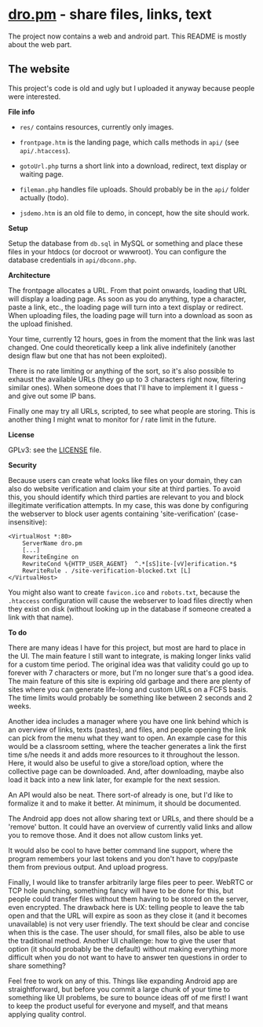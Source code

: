 # [dro.pm](http://dro.pm) - share files, links, text

The project now contains a web and android part. This README is mostly about the web part.

## The website

This project's code is old and ugly but I uploaded it anyway because people were interested.

**File info**

- `res/` contains resources, currently only images.

- `frontpage.htm` is the landing page, which calls methods in `api/` (see `api/.htaccess`).

- `gotoUrl.php` turns a short link into a download, redirect, text display or waiting page.

- `fileman.php` handles file uploads. Should probably be in the `api/` folder actually (todo).

- `jsdemo.htm` is an old file to demo, in concept, how the site should work.

**Setup**

Setup the database from `db.sql` in MySQL or something and place these files in your htdocs (or
docroot or wwwroot). You can configure the database credentials in `api/dbconn.php`.

**Architecture**

The frontpage allocates a URL. From that point onwards, loading that URL will display a loading page.
As soon as you do anything, type a character, paste a link, etc., the loading page will turn into a
text display or redirect. When uploading files, the loading page will turn into a download as soon
as the upload finished.

Your time, currently 12 hours, goes in from the moment that the link was last changed. One could
theoretically keep a link alive indefinitely (another design flaw but one that has not been exploited).

There is no rate limiting or anything of the sort, so it's also possible to exhaust the available
URLs (they go up to 3 characters right now, filtering similar ones). When someone does that I'll have
to implement it I guess - and give out some IP bans.

Finally one may try all URLs, scripted, to see what people are storing. This is another thing I might
wnat to monitor for / rate limit in the future.

**License**

GPLv3: see the [LICENSE](./LICENSE) file.

**Security**

Because users can create what looks like files on your domain, they can also do website verification
and claim your site at third parties. To avoid this, you should identify which third parties are
relevant to you and block illegitimate verification attempts. In my case, this was done by
configuring the webserver to block user agents containing 'site-verification' (case-insensitive):

```apache2
<VirtualHost *:80>
    ServerName dro.pm
    [...]
    RewriteEngine on
    RewriteCond %{HTTP_USER_AGENT}  ^.*[sS]ite-[vV]erification.*$
    RewriteRule . /site-verification-blocked.txt [L]
</VirtualHost>
```

You might also want to create `favicon.ico` and `robots.txt`, because the `.htaccess` configuration
will cause the webserver to load files directly when they exist on disk (without looking up in the
database if someone created a link with that name).

**To do**

There are many ideas I have for this project, but most are hard to place in the UI. The main feature
I still want to integrate, is making longer links valid for a custom time period. The original idea
was that validity could go up to forever with 7 characters or more, but I'm no longer sure that's a
good idea. The main feature of this site is expiring old garbage and there are plenty of sites where
you can generate life-long and custom URLs on a FCFS basis. The time limits would probably be
something like between 2 seconds and 2 weeks.

Another idea includes a manager where you have one link behind which is an overview of links,
texts (pastes), and files, and people opening the link can pick from the menu what they want to open.
An example case for this would be a classroom setting, where the teacher generates a link the first
time s/he needs it and adds more resources to it throughout the lesson. Here, it would also be useful to give a
store/load option, where the collective page can be downloaded. And, after downloading, maybe also
load it back into a new link later, for example for the next session.

An API would also be neat. There sort-of already is one, but I'd like to formalize it and to make it
better. At minimum, it should be documented.

The Android app does not allow sharing text or URLs, and there should be a 'remove' button. It could
have an overview of currently valid links and allow you to remove those. And it does not allow custom
links yet.

It would also be cool to have better command line support, where the program remembers your last
tokens and you don't have to copy/paste them from previous output. And upload progress.

Finally, I would like to transfer arbitrarily large files peer to peer. WebRTC or TCP hole punching,
something fancy will have to be done for this, but people could transfer files without them having to
be stored on the server, even encrypted. The drawback here is UX: telling people to leave the tab
open and that the URL will expire as soon as they close it (and it becomes unavailable) is not very
user friendly. The text should be clear and concise when this is the case. The user should, for small
files, also be able to use the traditional method. Another UI challenge: how to give the user that
option (it should probably be the default) without making everything more difficult when you do not
want to have to answer ten questions in order to share something?

Feel free to work on any of this. Things like expanding Android app are straightforward, but before
you commit a large chunk of your time to something like UI problems,
be sure to bounce ideas off of me first! I want to keep the product useful for everyone and myself,
and that means applying quality control.
